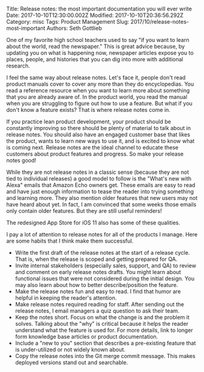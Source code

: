 Title: Release notes: the most important documentation you will ever write
Date: 2017-10-10T12:30:00.002Z
Modified: 2017-10-10T20:36:56.292Z
Category: misc
Tags: Product Management
Slug: 2017/10/release-notes-most-important
Authors: Seth Gottlieb

One of my favorite high school teachers used to say "if you want to learn about the world, read the newspaper." This is great advice because, by updating you on what is happening now, newspaper articles expose you to places, people, and histories that you can dig into more with additional research.  

  

I feel the same way about release notes. Let's face it, people don't read product manuals cover to cover any more than they do encyclopedias. You read a reference resource when you want to learn more about something that you are already aware of. In the product world, you read the manual when you are struggling to figure out how to use a feature. But what if you don't know a feature exists? That is where release notes come in.  

  

If you practice lean product development, your product should be constantly improving so there should be plenty of material to talk about in release notes. You should also have an engaged customer base that likes the product, wants to learn new ways to use it, and is excited to know what is coming next. Release notes are the ideal channel to educate these customers about product features and progress. So make your release notes good!  

  

While they are not release notes in a classic sense (because they are not tied to individual releases) a good model to follow is the "What's new with Alexa" emails that Amazon Echo owners get. These emails are easy to read and have just enough information to tease the reader into trying something and learning more. They also mention older features that new users may not have heard about yet. In fact, I am convinced that some weeks those emails only contain older features. But they are still useful reminders!  

  

The redesigned App Store for iOS 11 also has some of these qualities.  

  

I pay a lot of attention to release notes for all of the products I manage. Here are some habits that I think make them successful.  

  

*   Write the first draft of the release notes at the start of a release cycle. That is, when the release is scoped and getting prepared for QA.
*   Invite internal stakeholders (especially sales, support, and QA) to review and comment on early release notes drafts. You might learn about functional issues that were not considered during the initial design. You may also learn about how to better describe/position the feature.
*   Make the release notes fun and easy to read. I find that humor are helpful in keeping the reader's attention.
*   Make release notes required reading for staff. After sending out the release notes, I email managers a quiz question to ask their team.&nbsp;
*   Keep the notes short. Focus on what the change is and the problem it solves. Talking about the "why" is critical because it helps the reader understand what the feature is used for. For more details, link to longer form knowledge base articles or product documentation.
*   Include a "new to you" section that describes a pre-existing feature that is under-utilized or not widely known about.&nbsp;
*   Copy the release notes into the Git merge commit message. This makes deployed versions stand out and searchable.&nbsp;

  
